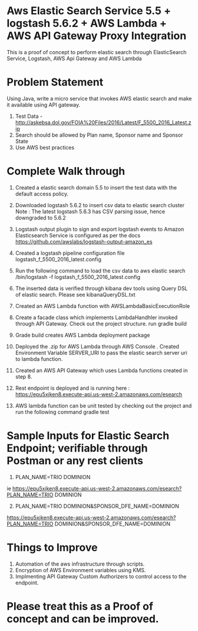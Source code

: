 # Aws Elastic Search Service 5.5 + logstash 5.6.2 + AWS Lambda + AWS API Gateway Proxy Integration 
This is a proof of concept to perform elastic search through ElasticSearch Service, Logstash, AWS Api Gateway and AWS Lambda 

# Problem Statement

Using Java, write a micro service that invokes AWS elastic search and make it available using API gateway.  

1. Test Data - http://askebsa.dol.gov/FOIA%20Files/2016/Latest/F_5500_2016_Latest.zip
2. Search should be allowed by Plan name, Sponsor name and Sponsor State
3. Use AWS best practices 

# Complete Walk through

1. Created a elastic search domain 5.5 to insert the test data with the default access policy.   

2. Downloaded logstash 5.6.2 to insert csv data to elastic search cluster
   Note : The latest logstash 5.6.3 has CSV parsing issue, hence downgraded to 5.6.2
  
3. Logstash output plugin to sign and export logstash events to Amazon Elasticsearch Service is configured as per the docs
   https://github.com/awslabs/logstash-output-amazon_es
  
4. Created a logstash pipeline configuration file logstash_f_5500_2016_latest.config

5. Run the following command to load the csv data to aws elastic search
    <logstash-home>/bin/logstash -f logstash_f_5500_2016_latest.config
    
6. The inserted data is verified through kibana dev tools using Query DSL of elastic search.
    Please see kibanaQueryDSL.txt
    
7. Created an AWS Lambda function with AWSLambdaBasicExecutionRole

8. Create a facade class which implements LambdaHandhler invoked through API Gateway.
    Check out the project structure.
    run gradle build
    
8. Grade build creates AWS Lambda deployment package 

9. Deployed the <Project>.zip for AWS Lambda through AWS Console
   . Created Environment Variable SERVER_URI to pass the elastic search server uri to lambda function.
 
10. Created an AWS API Gateway which uses Lambda functions created in step 8.

11. Rest endpoint is deployed and is running here : 
https://epu5xjken8.execute-api.us-west-2.amazonaws.com/esearch

12. AWS lambda function can be unit tested by checking out the project and run the following command
    gradle test
    
    

# Sample Inputs for Elastic Search Endpoint; verifiable through Postman or any rest clients

1. PLAN_NAME=TRIO DOMINION

ie https://epu5xjken8.execute-api.us-west-2.amazonaws.com/esearch?PLAN_NAME=TRIO DOMINION

2. PLAN_NAME=TRIO DOMINION&SPONSOR_DFE_NAME=DOMINION

https://epu5xjken8.execute-api.us-west-2.amazonaws.com/esearch?PLAN_NAME=TRIO DOMINION&SPONSOR_DFE_NAME=DOMINION

# Things to Improve

1. Automation of the aws infrastructure through scripts.
2. Encryption of AWS Environment variables using KMS.
3. Implmenting API Gateway Custom Authorizers to control access to the endpoint.

# Please treat this as a Proof of concept and can be improved.


